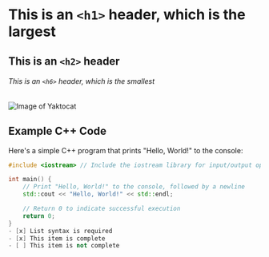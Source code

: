 
# This is an `<h1>` header, which is the largest

## This is an `<h2>` header

###### This is an `<h6>` header, which is the smallest

![Image of Yaktocat](https://octodex.github.com/images/yaktocat.png)

## Example C++ Code

Here's a simple C++ program that prints "Hello, World!" to the console:

```cpp
#include <iostream> // Include the iostream library for input/output operations

int main() {
    // Print "Hello, World!" to the console, followed by a newline
    std::cout << "Hello, World!" << std::endl;

    // Return 0 to indicate successful execution
    return 0;
}
- [x] List syntax is required
- [x] This item is complete
- [ ] This item is not complete
